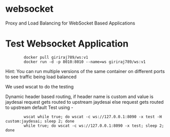 # websocket
Proxy and Load Balancing for WebSocket Based Applications

# Test Websocket Application
            docker pull giriraj789/ws:v1
            docker run -d -p 8010:8010 --name=ws giriraj789/ws:v1

Hint: You can run multiple versions of the same container on different ports to see traffic being load balanced
      

We used wscat to do the testing

Dynamic header based routing, if header name is custom and value is jaydesai 
request gets routed to upstream jaydesai
else request gets routed to upstream default
Test using -  

            wscat while true; do wscat -c ws://127.0.0.1:8090 -x test -H custom:jaydesai; sleep 2; done
            while true; do wscat -c ws://127.0.0.1:8090 -x test; sleep 2; done
